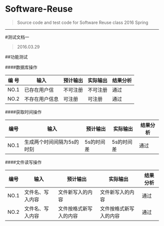# Software-Reuse



> Source code and test code for Software Reuse class 2016 Spring

***



#测试文档一


>2016.03.29

##功能测试

####数据库操作
    
    
| 编 号| 输入 | 预计输出 | 实际输出 | 结果分析 |
|----|----|--------|--------|--------| 
|NO.1|已存在用户信|不可注册|不可注册|通过|
|NO.2|不存在用户信息|可注册|可注册|通过|

####获取时间操作

|编号|输入|预计输出|实际输出|结果分析|
|----|----|--------|--------|--------| 
|NO.1|生成两个时间间隔为5s的时刻|5s的时间差|5s的时间差|通过|



####文件读写操作

|编号|输入|预计输出|实际输出|结果分析|
|----|----|--------|--------|--------| 
|NO.1|文件名、写入内容|文件新写入的内容|文件新写入的内容|通过|
|NO.2|文件名、写入内容|文件按格式新写入的内容|文件按格式新写入的内容|通过|


####
